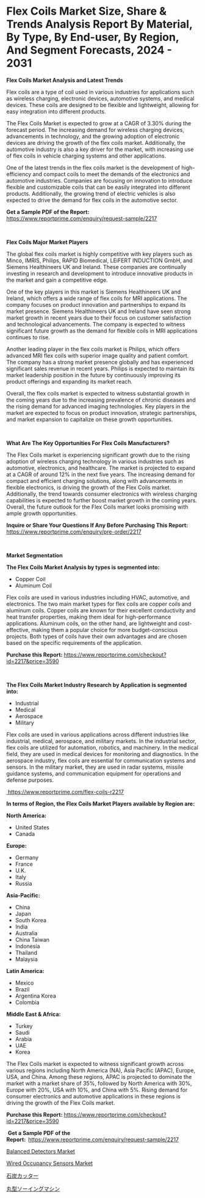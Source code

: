 <p><h1>Flex Coils Market Size, Share & Trends Analysis Report By Material, By Type, By End-user, By Region, And Segment Forecasts, 2024 - 2031</h1></p><p><strong>Flex Coils Market Analysis and Latest Trends</strong></p>
<p><p>Flex coils are a type of coil used in various industries for applications such as wireless charging, electronic devices, automotive systems, and medical devices. These coils are designed to be flexible and lightweight, allowing for easy integration into different products.</p><p>The Flex Coils Market is expected to grow at a CAGR of 3.30% during the forecast period. The increasing demand for wireless charging devices, advancements in technology, and the growing adoption of electronic devices are driving the growth of the flex coils market. Additionally, the automotive industry is also a key driver for the market, with increasing use of flex coils in vehicle charging systems and other applications.</p><p>One of the latest trends in the flex coils market is the development of high-efficiency and compact coils to meet the demands of the electronics and automotive industries. Companies are focusing on innovation to introduce flexible and customizable coils that can be easily integrated into different products. Additionally, the growing trend of electric vehicles is also expected to drive the demand for flex coils in the automotive sector.</p></p>
<p><strong>Get a Sample PDF of the Report:&nbsp;</strong> <a href="https://www.reportprime.com/enquiry/request-sample/2217">https://www.reportprime.com/enquiry/request-sample/2217</a></p>
<p>&nbsp;</p>
<p><strong>Flex Coils Major Market Players</strong></p>
<p><p>The global flex coils market is highly competitive with key players such as Minco, IMRIS, Philips, RAPID Biomedical, LEiFERT INDUCTION GmbH, and Siemens Healthineers UK and Ireland. These companies are continually investing in research and development to introduce innovative products in the market and gain a competitive edge.</p><p>One of the key players in this market is Siemens Healthineers UK and Ireland, which offers a wide range of flex coils for MRI applications. The company focuses on product innovation and partnerships to expand its market presence. Siemens Healthineers UK and Ireland have seen strong market growth in recent years due to their focus on customer satisfaction and technological advancements. The company is expected to witness significant future growth as the demand for flexible coils in MRI applications continues to rise.</p><p>Another leading player in the flex coils market is Philips, which offers advanced MRI flex coils with superior image quality and patient comfort. The company has a strong market presence globally and has experienced significant sales revenue in recent years. Philips is expected to maintain its market leadership position in the future by continuously improving its product offerings and expanding its market reach.</p><p>Overall, the flex coils market is expected to witness substantial growth in the coming years due to the increasing prevalence of chronic diseases and the rising demand for advanced imaging technologies. Key players in the market are expected to focus on product innovation, strategic partnerships, and market expansion to capitalize on these growth opportunities.</p></p>
<p>&nbsp;</p>
<p><strong>What Are The Key Opportunities For Flex Coils Manufacturers?</strong></p>
<p><p>The Flex Coils market is experiencing significant growth due to the rising adoption of wireless charging technology in various industries such as automotive, electronics, and healthcare. The market is projected to expand at a CAGR of around 12% in the next five years. The increasing demand for compact and efficient charging solutions, along with advancements in flexible electronics, is driving the growth of the Flex Coils market. Additionally, the trend towards consumer electronics with wireless charging capabilities is expected to further boost market growth in the coming years. Overall, the future outlook for the Flex Coils market looks promising with ample growth opportunities.</p></p>
<p><strong>Inquire or Share Your Questions If Any Before Purchasing This Report:</strong> <a href="https://www.reportprime.com/enquiry/pre-order/2217">https://www.reportprime.com/enquiry/pre-order/2217</a></p>
<p>&nbsp;</p>
<p><strong>Market Segmentation</strong></p>
<p><strong>The Flex Coils Market Analysis by types is segmented into:</strong></p>
<p><ul><li>Copper Coil</li><li>Aluminum Coil</li></ul></p>
<p><p>Flex coils are used in various industries including HVAC, automotive, and electronics. The two main market types for flex coils are copper coils and aluminum coils. Copper coils are known for their excellent conductivity and heat transfer properties, making them ideal for high-performance applications. Aluminum coils, on the other hand, are lightweight and cost-effective, making them a popular choice for more budget-conscious projects. Both types of coils have their own advantages and are chosen based on the specific requirements of the application.</p></p>
<p><strong>Purchase this Report:&nbsp;</strong><a href="https://www.reportprime.com/checkout?id=2217&price=3590">https://www.reportprime.com/checkout?id=2217&price=3590</a></p>
<p>&nbsp;</p>
<p><strong>The Flex Coils Market Industry Research by Application is segmented into:</strong></p>
<p><ul><li>Industrial</li><li>Medical</li><li>Aerospace</li><li>Military</li></ul></p>
<p><p>Flex coils are used in various applications across different industries like industrial, medical, aerospace, and military markets. In the industrial sector, flex coils are utilized for automation, robotics, and machinery. In the medical field, they are used in medical devices for monitoring and diagnostics. In the aerospace industry, flex coils are essential for communication systems and sensors. In the military market, they are used in radar systems, missile guidance systems, and communication equipment for operations and defense purposes.</p></p>
<p><a href="https://www.reportprime.com/flex-coils-r2217">&nbsp;https://www.reportprime.com/flex-coils-r2217</a></p>
<p><strong>In terms of Region, the Flex Coils Market Players available by Region are:</strong></p>
<p>
    <p> <strong> North America: </strong>
        <ul>
            <li>United States</li>
            <li>Canada</li>
        </ul>
        </p> 
    <p> <strong> Europe: </strong>
        <ul>
            <li>Germany</li>
            <li>France</li>
            <li>U.K.</li>
            <li>Italy</li>
            <li>Russia</li>
        </ul>
        </p> 
    <p> <strong> Asia-Pacific: </strong>
        <ul>
            <li>China</li>
            <li>Japan</li>
            <li>South Korea</li>
            <li>India</li>
            <li>Australia</li>
            <li>China Taiwan</li>
            <li>Indonesia</li>
            <li>Thailand</li>
            <li>Malaysia</li>
        </ul>
        </p> 
    <p> <strong> Latin America: </strong>
        <ul>
            <li>Mexico</li>
            <li>Brazil</li>
            <li>Argentina Korea</li>
            <li>Colombia</li>
        </ul>
        </p> 
    <p> <strong> Middle East & Africa: </strong>
        <ul>
            <li>Turkey</li>
            <li>Saudi</li>
            <li>Arabia</li>
            <li>UAE</li>
            <li>Korea</li>
        </ul>
    </p>
    </p>
<p><p>The Flex Coils market is expected to witness significant growth across various regions including North America (NA), Asia Pacific (APAC), Europe, USA, and China. Among these regions, APAC is projected to dominate the market with a market share of 35%, followed by North America with 30%, Europe with 20%, USA with 10%, and China with 5%. Rising demand for consumer electronics and automotive applications in these regions is driving the growth of the Flex Coils market.</p></p>
<p><strong>Purchase this Report: </strong><a href="https://www.reportprime.com/checkout?id=2217&price=3590">https://www.reportprime.com/checkout?id=2217&price=3590</a></p>
<p>&nbsp;<strong>Get a Sample PDF of the Report:&nbsp;&nbsp;</strong><a href="https://www.reportprime.com/enquiry/request-sample/2217">https://www.reportprime.com/enquiry/request-sample/2217</a></p>
<p><strong></strong></p>
<p><p><a href="https://github.com/ruddyyedelwadw/Market-Research-Report-List-2/blob/main/balanced-detectors-market.md">Balanced Detectors Market</a></p><p><a href="https://github.com/lorenzaSchmeler/Market-Research-Report-List-1/blob/main/wired-occupancy-sensors-market.md">Wired Occupancy Sensors Market</a></p><p><a href="https://github.com/alyle7648/Market-Research-Report-List-1/blob/main/793992972106.md">石炭カッター</a></p><p><a href="https://github.com/leigh4852023/Market-Research-Report-List-1/blob/main/776186272107.md">丸型ソーイングマシン</a></p></p>
